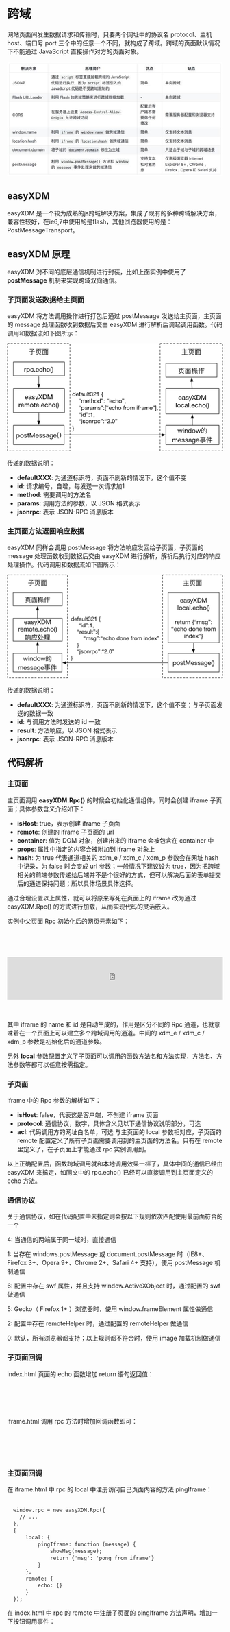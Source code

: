 # 跨域

网站页面间发生数据请求和传输时，只要两个网址中的协议名 protocol、主机 host、端口号 port 三个中的任意一个不同，就构成了跨域。跨域的页面默认情况下不能通过 JavaScript 直接操作对方的页面对象。

![主页面通信](./pic/pic.jpg)


## easyXDM

easyXDM 是一个较为成熟的js跨域解决方案，集成了现有的多种跨域解决方案，兼容性较好，在ie6,7中使用的是flash，其他浏览器使用的是：PostMessageTransport。


## easyXDM 原理
easyXDM 对不同的底层通信机制进行封装，比如上面实例中使用了 **postMessage** 机制来实现跨域双向通信。

### 子页面发送数据给主页面

easyXDM 将方法调用操作进行打包后通过 postMessage 发送给主页面，主页面的 message 处理函数收到数据后交由 easyXDM 进行解析后调起调用函数。代码调用和数据流如下图所示：

![子页面通信](./pic/pic1.jpg)

传递的数据说明：

* **defaultXXX**: 为通道标识符，页面不刷新的情况下，这个值不变
* **id**: 请求编号，自增，每发送一次请求加1
* **method**: 需要调用的方法名
* **params**: 调用方法的参数，以 JSON 格式表示
* **jsonrpc**: 表示 JSON-RPC 消息版本


### 主页面方法返回响应数据
easyXDM 同样会调用 postMessage 将方法响应发回给子页面，子页面的 message 处理函数收到数据后交由 easyXDM 进行解析，解析后执行对应的响应处理操作。代码调用和数据流如下图所示：

![主页面通信](./pic/pic2.jpg)

传递的数据说明：

* **defaultXXX**: 为通道标识符，页面不刷新的情况下，这个值不变；与子页面发送的数据一致
* **id**: 与调用方法时发送的 id 一致
* **result**: 方法响应，以 JSON 格式表示
* **jsonrpc**: 表示 JSON-RPC 消息版本


## 代码解析

### 主页面

主页面调用 **easyXDM.Rpc()** 的时候会初始化通信组件，同时会创建 iframe 子页面；具体参数含义介绍如下：

* **isHost**: true，表示创建 iframe 子页面
* **remote**: 创建的 iframe 子页面的 url
* **container**: 值为 DOM 对象，创建出来的 iframe 会被包含在 container 中
* **props**: 属性中指定的内容会被附加到 iframe 对象上
* **hash**: 为 true 代表通道相关的 xdm_e / xdm_c / xdm_p 参数会在网址 hash 中记录，为 false 时会变成 url 参数；一般情况下建议设为 true，因为把跨域相关的前端参数传递给后端并不是个很好的方式，但可以解决后面的表单提交后的通道保持问题；所以具体场景具体选择。

通过合理设置以上属性，就可以将原来写死在页面上的 iframe 改为通过 easyXDM.Rpc() 的方式进行加载，从而实现代码的灵活嵌入。

实例中父页面 Rpc 初始化后的网页元素如下：

<pre><code>
  <div id="container">
    <iframe 
      name="easyXDM_default5341_provider"
      id="easyXDM_default5341_provider"
      frameborder="0"
      scrolling="no"
      src="http://localhost:3001/iframe.html#xdm_e=http%3A%2F%2Flocalhost%3A3000&amp;xdm_c=default5341&amp;xdm_p=1" 
      style="width: 100%; height: 100px;"></iframe>
  </div>
</code></pre>

其中 iframe 的 name 和 id 是自动生成的，作用是区分不同的 Rpc 通道，也就意味着在一个页面上可以建立多个跨域调用的通道。中间的 xdm_e / xdm_c / xdm_p 参数是初始化后的通道参数。

另外 **local** 参数配置定义了子页面可以调用的函数方法名和方法实现，方法名、方法参数等都可以任意按需指定。


### 子页面

iframe 中的 Rpc 参数的解析如下：

* **isHost**: false，代表这是客户端，不创建 iframe 页面
* **protocol**: 通信协议，数字，具体含义见以下通信协议说明部分，可选
* **acl**: 代码调用方的网址白名单，可选
与主页面的 local 参数相对应，子页面的 remote 配置定义了所有子页面需要调用到的主页面的方法名。只有在 remote 里定义了，在子页面上才能通过 rpc 实例调用到。

以上正确配置后，函数跨域调用就和本地调用效果一样了，具体中间的通信已经由 easyXDM 来搞定，如同文中的 rpc.echo() 已经可以直接调用到主页面定义的 echo 方法。


### 通信协议

关于通信协议，如在代码配置中未指定则会按以下规则依次匹配使用最前面符合的一个

4: 当通信的两端属于同一域时，直接通信

1: 当存在 windows.postMessage 或 document.postMessage 时（IE8+、Firefox 3+、Opera 9+、Chrome 2+、Safari 4+ 支持），使用 postMessage 机制通信

6: 配置中存在 swf 属性，并且支持 window.ActiveXObject 时，通过配置的 swf 做通信

5: Gecko（ Firefox 1+ ）浏览器时，使用 window.frameElement 属性做通信

2: 配置中存在 remoteHelper 时，通过配置的 remoteHelper 做通信

0: 默认，所有浏览器都支持；以上规则都不符合时，使用 image 加载机制做通信


### 子页面回调

index.html 页面的 echo 函数增加 return 语句返回值：

<pre><code>
  <script>
    new easyXDM.Rpc({
      // ...
    },
    {
      local: {
          echo: function (msg) {
              document.getElementById('output').innerHTML += "<p>"+ msg + "</p>";
              return {'msg': 'echo done from index'};
          }
      },
      remote: {}
    });
</script>
</code></pre>


iframe.html 调用 rpc 方法时增加回调函数即可：
<pre><code>
  <script>
    // ...
    document.getElementById('btn').onclick = function () {
        rpc.echo('echo from iframe', function (response) {
            showMsg(response.msg);
        }, function (errorObj) {
            alert('error');
        });
    };
  </script>
</code></pre>


### 主页面回调

在 iframe.html 中 rpc 的 local 中注册访问自己页面内容的方法 pingIframe：

<pre><code>
  window.rpc = new easyXDM.Rpc({
    // ...
  },
  {
      local: {
          pingIframe: function (message) {
              showMsg(message);
              return {'msg': 'pong from iframe'}
          }
      },
      remote: {
          echo: {}
      }
  });
</code></pre>


在 index.html 中 rpc 的 remote 中注册子页面的 pingIframe 方法声明，增加一下按钮调用事件：

<pre><code>
  <script>
    // ...
    var rpc = new easyXDM.Rpc({
        // ...
    },
    {
        local: {
            // ...
        },
        remote: {
            pingIframe: {}
        }
    });

    document.getElementById('btn').onclick = function () {
        rpc.pingIframe('ping from index', function(response){
            showMsg(response.msg);
        }, function(errorObj){
            alert('error');
        });
    };
  </script>
</code></pre>


